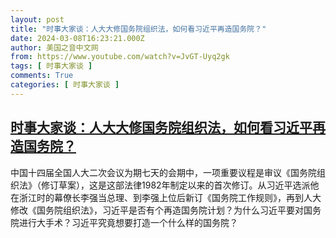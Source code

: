 ```yaml
---
layout: post
title: "时事大家谈：人大大修国务院组织法，如何看习近平再造国务院？"
date: 2024-03-08T16:23:21.000Z
author: 美国之音中文网
from: https://www.youtube.com/watch?v=JvGT-Uyq2gk
tags: [ 时事大家谈 ]
comments: True
categories: [ 时事大家谈 ]
---
```

<!--1709915001000-->
[时事大家谈：人大大修国务院组织法，如何看习近平再造国务院？](https://www.youtube.com/watch?v=JvGT-Uyq2gk)
------

<div>
中国十四届全国人大二次会议为期七天的会期中，一项重要议程是审议《国务院组织法》（修订草案），这是这部法律1982年制定以来的首次修订。从习近平选派他在浙江时的幕僚长李强当总理、到李强上位后新订《国务院工作规则》，再到人大修改《国务院组织法》，习近平是否有个再造国务院计划？为什么习近平要对国务院进行大手术？习近平究竟想要打造一个什么样的国务院？
</div>
